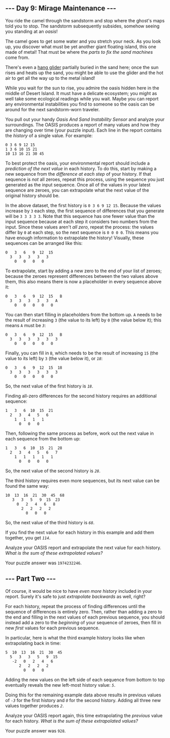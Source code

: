 \--- Day 9: Mirage Maintenance ---
----------------------------------

You ride the camel through the sandstorm and stop where the ghost's maps told you to stop. The
sandstorm subsequently subsides, somehow seeing you standing at an _oasis_!

The camel goes to get some water and you stretch your neck. As you look up, you discover what must
be yet another giant floating island, this one made of metal! That must be where the _parts to fix
the sand machines_ come from.

There's even a [hang glider](https://en.wikipedia.org/wiki/Hang_gliding) partially buried in the
sand here; once the sun rises and heats up the sand, you might be able to use the glider and the hot
air to get all the way up to the metal island!

While you wait for the sun to rise, you admire the oasis hidden here in the middle of Desert Island.
It must have a delicate ecosystem; you might as well take some ecological readings while you wait.
Maybe you can report any environmental instabilities you find to someone so the oasis can be around
for the next sandstorm-worn traveler.

You pull out your handy _Oasis And Sand Instability Sensor_ and analyze your surroundings. The OASIS
produces a report of many values and how they are changing over time (your puzzle input). Each line
in the report contains the _history_ of a single value. For example:

    0 3 6 9 12 15
    1 3 6 10 15 21
    10 13 16 21 30 45


To best protect the oasis, your environmental report should include a _prediction of the next value_
in each history. To do this, start by making a new sequence from the _difference at each step_ of
your history. If that sequence is _not_ all zeroes, repeat this process, using the sequence you just
generated as the input sequence. Once all of the values in your latest sequence are zeroes, you can
extrapolate what the next value of the original history should be.

In the above dataset, the first history is `0 3 6 9 12 15`. Because the values increase by `3` each
step, the first sequence of differences that you generate will be `3 3 3 3 3`. Note that this
sequence has one fewer value than the input sequence because at each step it considers two numbers
from the input. Since these values aren't _all zero_, repeat the process: the values differ by `0`
at each step, so the next sequence is `0 0 0 0`. This means you have enough information to
extrapolate the history! Visually, these sequences can be arranged like this:

    0   3   6   9  12  15
      3   3   3   3   3
        0   0   0   0


To extrapolate, start by adding a new zero to the end of your list of zeroes; because the zeroes
represent differences between the two values above them, this also means there is now a placeholder
in every sequence above it:

    0   3   6   9  12  15   B
      3   3   3   3   3   A
        0   0   0   0   0


You can then start filling in placeholders from the bottom up. `A` needs to be the result of
increasing `3` (the value to its left) by `0` (the value below it); this means `A` must be _`3`_:

    0   3   6   9  12  15   B
      3   3   3   3   3   3
        0   0   0   0   0


Finally, you can fill in `B`, which needs to be the result of increasing `15` (the value to its
left) by `3` (the value below it), or _`18`_:

    0   3   6   9  12  15  18
      3   3   3   3   3   3
        0   0   0   0   0


So, the next value of the first history is _`18`_.

Finding all-zero differences for the second history requires an additional sequence:

    1   3   6  10  15  21
      2   3   4   5   6
        1   1   1   1
          0   0   0


Then, following the same process as before, work out the next value in each sequence from the bottom
up:

    1   3   6  10  15  21  28
      2   3   4   5   6   7
        1   1   1   1   1
          0   0   0   0


So, the next value of the second history is _`28`_.

The third history requires even more sequences, but its next value can be found the same way:

    10  13  16  21  30  45  68
       3   3   5   9  15  23
         0   2   4   6   8
           2   2   2   2
             0   0   0


So, the next value of the third history is _`68`_.

If you find the next value for each history in this example and add them together, you get _`114`_.

Analyze your OASIS report and extrapolate the next value for each history. _What is the sum of these
extrapolated values?_

Your puzzle answer was `1974232246`.

\--- Part Two ---
-----------------

Of course, it would be nice to have _even more history_ included in your report. Surely it's safe to
just _extrapolate backwards_ as well, right?

For each history, repeat the process of finding differences until the sequence of differences is
entirely zero. Then, rather than adding a zero to the end and filling in the next values of each
previous sequence, you should instead add a zero to the _beginning_ of your sequence of zeroes, then
fill in new _first_ values for each previous sequence.

In particular, here is what the third example history looks like when extrapolating back in time:

    5  10  13  16  21  30  45
      5   3   3   5   9  15
       -2   0   2   4   6
          2   2   2   2
            0   0   0


Adding the new values on the left side of each sequence from bottom to top eventually reveals the
new left-most history value: _`5`_.

Doing this for the remaining example data above results in previous values of _`-3`_ for the first
history and _`0`_ for the second history. Adding all three new values together produces _`2`_.

Analyze your OASIS report again, this time extrapolating the _previous_ value for each history.
_What is the sum of these extrapolated values?_

Your puzzle answer was `928`.